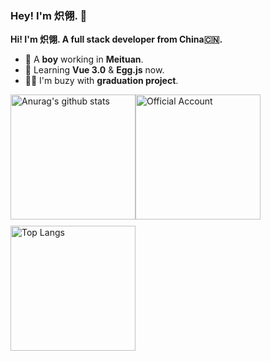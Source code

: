 <h3>Hey! I'm 炽翎. 👋</h3>

<strong>Hi! I'm 炽翎. A full stack developer from China🇨🇳.</strong>

<div>
  <section>
    <ul>
      <li>🔭 A <strong>boy</strong> working in <strong>Meituan</strong>.</li>
      <li>
        🌱 Learning <strong>Vue 3.0</strong> & <strong>Egg.js</strong> now.
      </li>
      <li>👨‍💻‍ I'm buzy with <strong>graduation project</strong>.</li>
    </ul>
  </section>
  <section style="display: flex; width: 400px">
    <div>
      <img
        width="200px"
        style="margin-bottom: 10px"
        alt="Anurag's github stats"
        src="https://github-readme-stats.vercel.app/api?username=wjq990112&count_private=true&show_icons=true"
      />
      <img
        width="200px"
        alt="Top Langs"
        src="https://github-readme-stats.vercel.app/api/top-langs/?username=wjq990112&layout=compact"
      />
    </div>
    <div>
      <img
        width="200px"
        src="http://cdn.jack-wjq.cn/%E5%85%AC%E4%BC%97%E5%8F%B7.jpg"
        alt="Official Account"
      />
    </div>
  </section>
</div>
